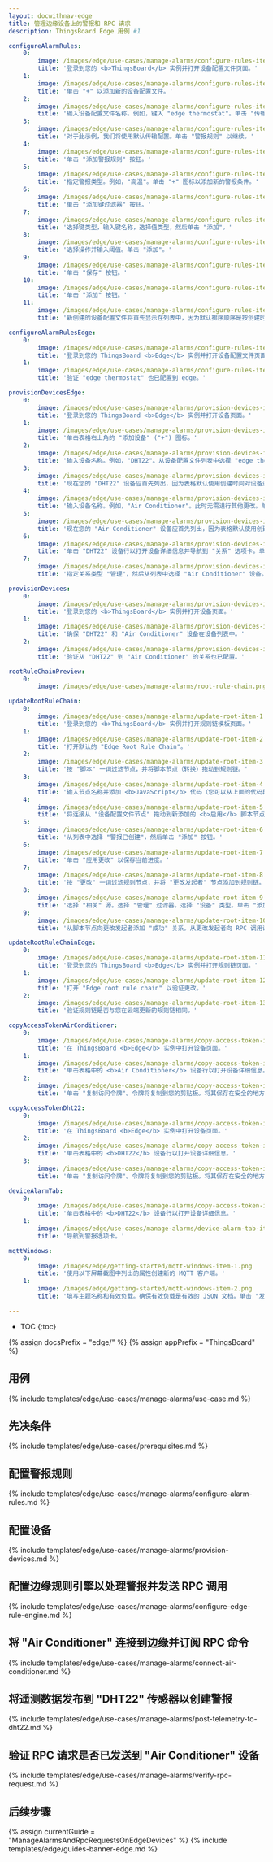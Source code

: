 ```yaml
---
layout: docwithnav-edge
title: 管理边缘设备上的警报和 RPC 请求
description: ThingsBoard Edge 用例 #1

configureAlarmRules:
    0:
        image: /images/edge/use-cases/manage-alarms/configure-rules-item-1.png
        title: '登录到您的 <b>ThingsBoard</b> 实例并打开设备配置文件页面。'
    1:
        image: /images/edge/use-cases/manage-alarms/configure-rules-item-2.png
        title: '单击 "+" 以添加新的设备配置文件。'
    2:
        image: /images/edge/use-cases/manage-alarms/configure-rules-item-3.png
        title: '输入设备配置文件名称。例如，键入 "edge thermostat"。单击 "传输配置" 以继续。'
    3:
        image: /images/edge/use-cases/manage-alarms/configure-rules-item-4.png
        title: '对于此示例，我们将使用默认传输配置。单击 "警报规则" 以继续。'        
    4:
        image: /images/edge/use-cases/manage-alarms/configure-rules-item-5.png
        title: '单击 "添加警报规则" 按钮。'
    5:
        image: /images/edge/use-cases/manage-alarms/configure-rules-item-6.png
        title: '指定警报类型。例如，"高温"。单击 "+" 图标以添加新的警报条件。'
    6:
        image: /images/edge/use-cases/manage-alarms/configure-rules-item-7.png
        title: '单击 "添加键过滤器" 按钮。'
    7:
        image: /images/edge/use-cases/manage-alarms/configure-rules-item-8.png
        title: '选择键类型，输入键名称，选择值类型，然后单击 "添加"。'
    8:
        image: /images/edge/use-cases/manage-alarms/configure-rules-item-9.png
        title: '选择操作并输入阈值。单击 "添加"。'
    9:
        image: /images/edge/use-cases/manage-alarms/configure-rules-item-10.png
        title: '单击 "保存" 按钮。'
    10:
        image: /images/edge/use-cases/manage-alarms/configure-rules-item-11.png
        title: '单击 "添加" 按钮。'
    11:
        image: /images/edge/use-cases/manage-alarms/configure-rules-item-12.png
        title: '新创建的设备配置文件将首先显示在列表中，因为默认排序顺序是按创建时间排序。'

configureAlarmRulesEdge:
    0:
        image: /images/edge/use-cases/manage-alarms/configure-rules-item-13.png
        title: '登录到您的 ThingsBoard <b>Edge</b> 实例并打开设备配置文件页面。'
    1:
        image: /images/edge/use-cases/manage-alarms/configure-rules-item-14.png
        title: '验证 "edge thermostat" 也已配置到 edge。'

provisionDevicesEdge:
    0:
        image: /images/edge/use-cases/manage-alarms/provision-devices-item-1.png
        title: '登录到您的 ThingsBoard <b>Edge</b> 实例并打开设备页面。'
    1:
        image: /images/edge/use-cases/manage-alarms/provision-devices-item-2.png
        title: '单击表格右上角的 "添加设备" ("+") 图标。'
    2:
        image: /images/edge/use-cases/manage-alarms/provision-devices-item-3.png
        title: '输入设备名称。例如，"DHT22"。从设备配置文件列表中选择 "edge thermostat"。此时无需进行其他更改。单击 "添加" 以添加设备。'
    3:
        image: /images/edge/use-cases/manage-alarms/provision-devices-item-4.png
        title: '现在您的 "DHT22" 设备应首先列出，因为表格默认使用创建时间对设备进行排序。单击 "添加" 以添加更多设备。'
    4:
        image: /images/edge/use-cases/manage-alarms/provision-devices-item-5.png
        title: '输入设备名称。例如，"Air Conditioner"。此时无需进行其他更改。单击 "添加" 以添加设备。'
    5:
        image: /images/edge/use-cases/manage-alarms/provision-devices-item-6.png
        title: '现在您的 "Air Conditioner" 设备应首先列出，因为表格默认使用创建时间对设备进行排序。'
    6:
        image: /images/edge/use-cases/manage-alarms/provision-devices-item-7.png
        title: '单击 "DHT22" 设备行以打开设备详细信息并导航到 "关系" 选项卡。单击 "+" 图标以添加新关系。'
    7:
        image: /images/edge/use-cases/manage-alarms/provision-devices-item-8.png
        title: '指定关系类型 "管理"，然后从列表中选择 "Air Conditioner" 设备。单击 "添加" 以添加此关系。现在我们验证设备是否已配置到云端。'

provisionDevices:    
    0:
        image: /images/edge/use-cases/manage-alarms/provision-devices-item-10.png
        title: '登录到您的 <b>ThingsBoard</b> 实例并打开设备页面。'
    1:
        image: /images/edge/use-cases/manage-alarms/provision-devices-item-11.png
        title: '确保 "DHT22" 和 "Air Conditioner" 设备在设备列表中。'
    2:
        image: /images/edge/use-cases/manage-alarms/provision-devices-item-12.png
        title: '验证从 "DHT22" 到 "Air Conditioner" 的关系也已配置。'

rootRuleChainPreview:
    0:
        image: /images/edge/use-cases/manage-alarms/root-rule-chain.png

updateRootRuleChain:
    0:
        image: /images/edge/use-cases/manage-alarms/update-root-item-1.png
        title: '登录到您的 <b>ThingsBoard</b> 实例并打开规则链模板页面。'
    1:
        image: /images/edge/use-cases/manage-alarms/update-root-item-2.png
        title: '打开默认的 "Edge Root Rule Chain"。'
    2:
        image: /images/edge/use-cases/manage-alarms/update-root-item-3.png
        title: '按 "脚本" 一词过滤节点，并将脚本节点（转换）拖动到规则链。'
    3:
        image: /images/edge/use-cases/manage-alarms/update-root-item-4.png
        title: '输入节点名称并添加 <b>JavaScript</b> 代码（您可以从上面的代码段中复制并粘贴），以创建适用于 Air Conditioner 设备的正确 <b>启用</b> 命令。单击 "添加" 以继续。'
    4:
        image: /images/edge/use-cases/manage-alarms/update-root-item-5.png
        title: '将连接从 "设备配置文件节点" 拖动到新添加的 <b>启用</b> 脚本节点。'
    5:
        image: /images/edge/use-cases/manage-alarms/update-root-item-6.png
        title: '从列表中选择 "警报已创建"，然后单击 "添加" 按钮。'
    6:
        image: /images/edge/use-cases/manage-alarms/update-root-item-7.png
        title: '单击 "应用更改" 以保存当前进度。'
    7:
        image: /images/edge/use-cases/manage-alarms/update-root-item-8.png
        title: '按 "更改" 一词过滤规则节点，并将 "更改发起者" 节点添加到规则链。'
    8:
        image: /images/edge/use-cases/manage-alarms/update-root-item-9.png
        title: '选择 "相关" 源。选择 "管理" 过滤器。选择 "设备" 类型。单击 "添加"。'
    9:
        image: /images/edge/use-cases/manage-alarms/update-root-item-10.png
        title: '从脚本节点向更改发起者添加 "成功" 关系。从更改发起者向 RPC 调用请求节点添加 "成功" 关系。保存更改。'

updateRootRuleChainEdge:
    0:
        image: /images/edge/use-cases/manage-alarms/update-root-item-11.png
        title: '登录到您的 ThingsBoard <b>Edge</b> 实例并打开规则链页面。'
    1:
        image: /images/edge/use-cases/manage-alarms/update-root-item-12.png
        title: '打开 "Edge root rule chain" 以验证更改。'
    2:
        image: /images/edge/use-cases/manage-alarms/update-root-item-13.png
        title: '验证规则链是否与您在云端更新的规则链相同。'

copyAccessTokenAirConditioner:
    0:
        image: /images/edge/use-cases/manage-alarms/copy-access-token-item-1.png
        title: '在 ThingsBoard <b>Edge</b> 实例中打开设备页面。'
    1:
        image: /images/edge/use-cases/manage-alarms/copy-access-token-item-2.png
        title: '单击表格中的 <b>Air Conditioner</b> 设备行以打开设备详细信息。'
    2:
        image: /images/edge/use-cases/manage-alarms/copy-access-token-item-3.png
        title: '单击 "复制访问令牌"。令牌将复制到您的剪贴板。将其保存在安全的地方。'

copyAccessTokenDht22:
    0:
        image: /images/edge/use-cases/manage-alarms/copy-access-token-item-1.png
        title: '在 ThingsBoard <b>Edge</b> 实例中打开设备页面。'
    2:
        image: /images/edge/use-cases/manage-alarms/copy-access-token-item-4.png
        title: '单击表格中的 <b>DHT22</b> 设备行以打开设备详细信息。'
    3:
        image: /images/edge/use-cases/manage-alarms/copy-access-token-item-5.png  
        title: '单击 "复制访问令牌"。令牌将复制到您的剪贴板。将其保存在安全的地方。'

deviceAlarmTab:
    0:
        image: /images/edge/use-cases/manage-alarms/copy-access-token-item-4.png
        title: '单击表格中的 <b>DHT22</b> 设备行以打开设备详细信息。'
    1:
        image: /images/edge/use-cases/manage-alarms/device-alarm-tab-item-1.png
        title: '导航到警报选项卡。'

mqttWindows:
    0:
        image: /images/edge/getting-started/mqtt-windows-item-1.png
        title: '使用以下屏幕截图中列出的属性创建新的 MQTT 客户端。'
    1:
        image: /images/edge/getting-started/mqtt-windows-item-2.png
        title: '填写主题名称和有效负载。确保有效负载是有效的 JSON 文档。单击 "发布" 按钮。'

---
```

* TOC
{:toc}

{% assign docsPrefix = "edge/" %}
{% assign appPrefix = "ThingsBoard" %}

## 用例

{% include templates/edge/use-cases/manage-alarms/use-case.md %}

## 先决条件

{% include templates/edge/use-cases/prerequisites.md %}

## 配置警报规则

{% include templates/edge/use-cases/manage-alarms/configure-alarm-rules.md %}

## 配置设备

{% include templates/edge/use-cases/manage-alarms/provision-devices.md %}

## 配置边缘规则引擎以处理警报并发送 RPC 调用

{% include templates/edge/use-cases/manage-alarms/configure-edge-rule-engine.md %}

## 将 "Air Conditioner" 连接到边缘并订阅 RPC 命令

{% include templates/edge/use-cases/manage-alarms/connect-air-conditioner.md %}

## 将遥测数据发布到 "DHT22" 传感器以创建警报

{% include templates/edge/use-cases/manage-alarms/post-telemetry-to-dht22.md %}

## 验证 RPC 请求是否已发送到 "Air Conditioner" 设备

{% include templates/edge/use-cases/manage-alarms/verify-rpc-request.md %}

## 后续步骤

{% assign currentGuide = "ManageAlarmsAndRpcRequestsOnEdgeDevices" %}
{% include templates/edge/guides-banner-edge.md %}